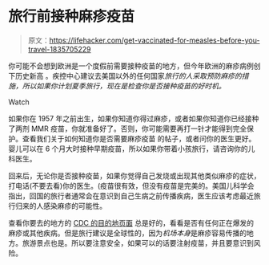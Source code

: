 # 旅行前接种麻疹疫苗

> 原文：<https://lifehacker.com/get-vaccinated-for-measles-before-you-travel-1835705229>

你可能不会想到欧洲是一个度假前需要接种疫苗的地方，但今年欧洲的麻疹病例创下历史新高 。疾控中心建议去美国以外的任何国家*旅行的人采取预防麻疹的措施，所以如果你计划夏季旅行，现在是检查你是否接种疫苗的好时机。*

Watch

如果你在 1957 年之前出生，如果你知道你得过麻疹，或者如果你知道你已经接种了两剂 MMR 疫苗，你就准备好了。否则，你可能需要再打一针才能得到完全保护。查看我们关于如何知道你是否需要麻疹疫苗 的帖子，或者问你的医生更好。婴儿可以在 6 个月大时接种早期疫苗，所以如果你带着小孩旅行，请咨询你的儿科医生。

回来后，无论你是否接种疫苗，如果你觉得自己发烧或出现其他类似麻疹的症状，打电话(不要去看)你的医生。(疫苗很有效，但没有疫苗是完美的。美国儿科学会指出，回国的旅行者通常会在意识到自己生病之前传播疾病，医生应该考虑最近旅行归来的人感染麻疹的可能性。

查看你要去的地方的 [CDC 的目的地页面](https://wwwnc.cdc.gov/travel/destinations/list) 总是好的，看看是否有任何正在爆发的麻疹或其他疾病。但是旅行建议是全球性的，因为*机场本身*是麻疹容易传播的地方。旅游景点也是。所以要注意安全，如果可以的话要注射疫苗，并且要意识到风险。
